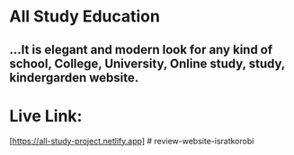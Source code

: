 # All Study Education

## ...It is elegant and modern look for any kind of school, College, University, Online study, study, kindergarden website.

# Live Link:
[https://all-study-project.netlify.app]
#   r e v i e w - w e b s i t e - i s r a t k o r o b i  
 